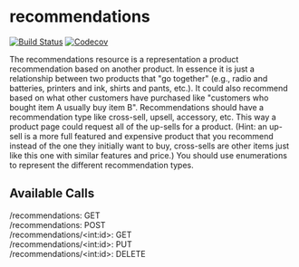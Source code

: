 # recommendations
[![Build Status](https://github.com/DevOps-Spring-2022-Recommendations/recommendations/actions/workflows/workflow.yml/badge.svg)](https://github.com/DevOps-Spring-2022-Recommendations/recommendations/actions)
[![Codecov](https://codecov.io/gh/DevOps-Spring-2022-Recommendations/recommendations/branch/master/graph/badge.svg)](https://codecov.io/gh/DevOps-Spring-2022-Recommendations/recommendations/branch/master/graph/badge.svg)

The recommendations resource is a representation a product recommendation based on
another product. In essence it is just a relationship between two products that "go
together" (e.g., radio and batteries, printers and ink, shirts and pants, etc.). It could also
recommend based on what other customers have purchased like "customers who bought item A
usually buy item B". Recommendations should have a recommendation type like cross-sell, upsell, accessory, etc. This way a product page could request all of the up-sells for a product.
(Hint: an up-sell is a more full featured and expensive product that you recommend instead of
the one they initially want to buy, cross-sells are other items just like this one with similar
features and price.) You should use enumerations to represent the different recommendation
types.    


## Available Calls
/recommendations: GET \
/recommendations: POST \
/recommendations/\<int:id>: GET \
/recommendations/\<int:id>: PUT \
/recommendations/\<int:id>: DELETE
